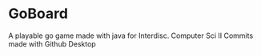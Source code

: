 # GoBoard
A playable go game made with java for Interdisc. Computer Sci II
Commits made with Github Desktop
